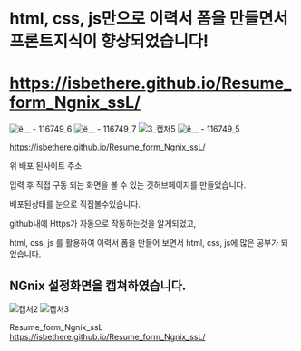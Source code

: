 # html, css, js만으로 이력서 폼을 만들면서 프론트지식이 향상되었습니다!
# https://isbethere.github.io/Resume_form_Ngnix_ssL/

![ë__ - 116749_6](https://github.com/ISBETHERE/Resume_form_Ngnix_ssL/assets/103478919/7dc434d7-7b5c-49cf-a33d-641e00cd110f)
![ë__ - 116749_7](https://github.com/ISBETHERE/Resume_form_Ngnix_ssL/assets/103478919/5f9b019e-6584-484f-a641-ac3a6d3f3f51)
![3_캡처5](https://github.com/ISBETHERE/Resume_form_Ngnix_ssL/assets/103478919/edf0237a-1586-4c07-b621-a8041c769b5b)
![ë__ - 116749_5](https://github.com/ISBETHERE/Resume_form_Ngnix_ssL/assets/103478919/d2df8ece-d0f4-4135-aa33-20312cd9b0ea)





https://isbethere.github.io/Resume_form_Ngnix_ssL/


위 배포 된사이트 주소 

입력 후 직접 구동 되는 화면을 볼 수 있는 깃허브페이지를 만들었습니다. 

배포된상태를 눈으로 직접볼수있습니다.




github내에 Https가 자동으로 작동하는것을 알게되었고, 

html, css, js 를 활용하여 
이력서 폼을 만들어 보면서 html, css, js에 많은 공부가 되었습니다.

## NGnix 설정화면을 캡쳐하였습니다.

![캡처2](https://github.com/ISBETHERE/Resume_form_Ngnix_ssL/assets/103478919/19ed5bc2-5ced-42b4-acf5-4ee2f5cd7b1d)
![캡처3](https://github.com/ISBETHERE/Resume_form_Ngnix_ssL/assets/103478919/0fe538ad-602a-44ea-8ad1-b0751d9f59a7)




Resume_form_Ngnix_ssL
https://isbethere.github.io/Resume_form_Ngnix_ssL/


